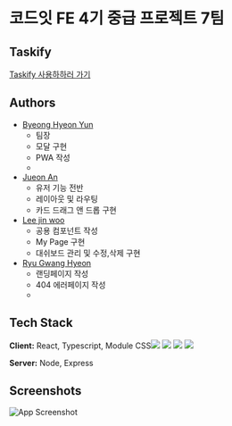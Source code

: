 # 코드잇 FE 4기 중급 프로젝트 7팀

## Taskify

[Taskify 사용하하러 가기](https://taskify-two-gray.vercel.app/)

## Authors

- [Byeong Hyeon Yun](https://www.github.com/78-artilleryman)
  - 팀장
  - 모달 구현
  - PWA 작성
  -
- [Jueon An](https://www.github.com/vinoankr)
  - 유저 기능 전반
  - 레이아웃 및 라우팅
  - 카드 드래그 앤 드롭 구현
- [Lee jin woo](https://www.github.com/yeeZinu)
  - 공용 컴포넌트 작성
  - My Page 구현
  - 대쉬보드 관리 및 수정,삭제 구현
- [Ryu Gwang Hyeon](https://www.github.com/RyuGwangHyeon)
  - 랜딩페이지 작성
  - 404 에러페이지 작성
  -

## Tech Stack

**Client:** React, Typescript, Module CSS![](https://img.shields.io/badge/React-000000?logo=React)
![](https://img.shields.io/badge/React_Query-000000?logo=reactquery)
![](https://img.shields.io/badge/Typescript-000000?logo=Typescript)
![](https://img.shields.io/badge/PWA-000000?logo=PWA)

**Server:** Node, Express

## Screenshots

![App Screenshot](https://via.placeholder.com/468x300?text=App+Screenshot+Here)
